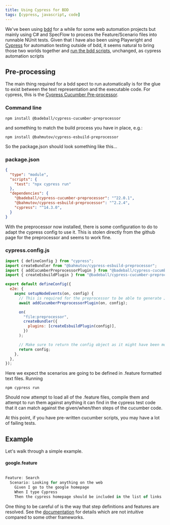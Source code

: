 ```yaml
---
title: Using Cypress for BDD
tags: [cypress, javascript, code]
---
```


We've been using [bdd](https://dannorth.net/introducing-bdd/) for a while for some web automation projects but 
mainly using C# and SpecFlow to process the Feature/Scenario files into runnable NUnit tests. Given that I have also 
been using Playwright and [Cypress](https://cypress.io) for automation testing outside of bdd, it seems natural to bring 
those two worlds together and [run the bdd scripts](https://docs.cypress.io/app/faq#Can-I-use-Cucumber-to-write-tests), 
unchanged, as cypress automation scripts 

## Pre-processing

The main thing required for a bdd spect to run automatically is for the glue to exist between the text representation and the 
executable code. For cypress, this is the [Cypress Cucumber Pre-processor](https://github.com/badeball/cypress-cucumber-preprocessor).

### Command line

```
npm install @badeball/cypress-cucumber-preprocessor
```

and something to match the build process you have in place, e.g.:

```
npm install @bahmutov/cypress-esbuild-preprocessor
```

So the package.json should look something like this...

### package.json

```json
{
  "type": "module",
  "scripts": {
    "test": "npx cypress run"
  },
  "dependencies": {
    "@badeball/cypress-cucumber-preprocessor": "^22.0.1",
    "@bahmutov/cypress-esbuild-preprocessor": "^2.2.4",
    "cypress": "^14.3.0",
  }
}

```
With the preprocessor now installed, there is some configuration to do to adapt the cypress config to use it.
This is stolen directly from the github page for the preprocessor and seems to work fine. 

### cypress.config.js

```javascript
import { defineConfig } from "cypress";
import createBundler from "@bahmutov/cypress-esbuild-preprocessor";
import { addCucumberPreprocessorPlugin } from "@badeball/cypress-cucumber-preprocessor";
import { createEsbuildPlugin } from "@badeball/cypress-cucumber-preprocessor/esbuild";

export default defineConfig({
  e2e: {
    async setupNodeEvents(on, config) {
      // This is required for the preprocessor to be able to generate JSON reports after each run, and more,
      await addCucumberPreprocessorPlugin(on, config);

      on(
        "file:preprocessor",
        createBundler({
          plugins: [createEsbuildPlugin(config)],
        })
      );

      // Make sure to return the config object as it might have been modified by the plugin.
      return config;
    },
  },
});
```

Here we expect the scenarios are going to be defined in .feature formatted text files. Running 

```
npm cypress run 
```

Should now attempt to load all of the .feature files, compile them and attempt to run them against 
anything it can find in the cypress test code that it can match against the given/when/then steps 
of the cucumber code. 

At this point, if you have pre-written cucumber scripts, you may have a lot of failing tests.

## Example

Let's walk through a simple example.

#### google.feature

```javascript

Feature: Search
  Scenario: Looking for anything on the web
    Given I go to the google homepage
    When I type Cypress
    Then the cypress homepage should be included in the list of links

```

One thing to be careful of is the way that step definitions and features are resolved. See the 
[documentation](https://github.com/badeball/cypress-cucumber-preprocessor/blob/master/docs/step-definitions.md) for 
details which are not intuitive compared to some other frameworks.


